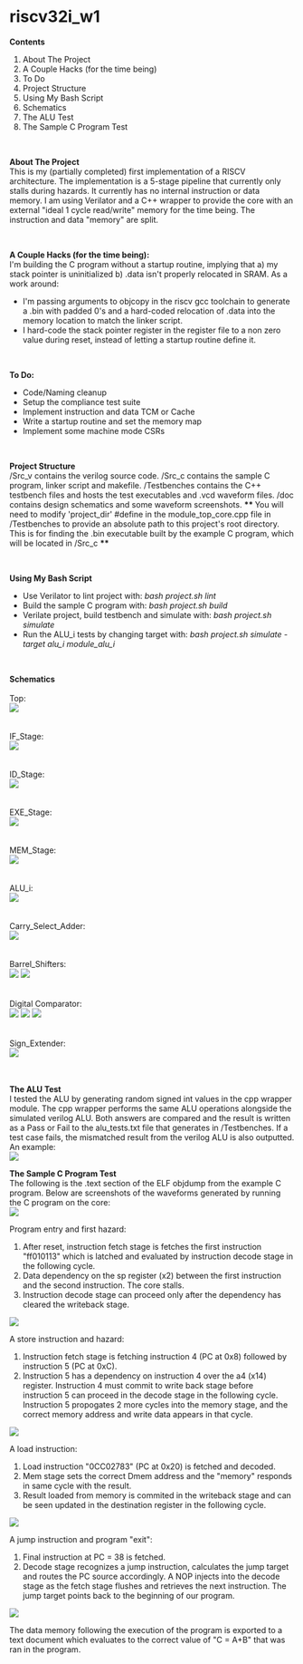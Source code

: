 # riscv32i_w1
 <strong> Contents </strong> <br>
 <ol>
  <li> About The Project </li>  
  <li> A Couple Hacks (for the time being) </li>
  <li> To Do </li>
  <li> Project Structure </li>
  <li> Using My Bash Script </li>
  <li> Schematics </li>
  <li> The ALU Test </li>
  <li> The Sample C Program Test </li>
</ol>
<br>

<strong> About The Project </strong> <br> 
 This is my (partially completed) first implementation of a RISCV architecture. The implementation is a 5-stage pipeline that currently only stalls during hazards. It currently has no internal instruction or data memory. I am using Verilator and a C++ wrapper to provide the core with an external "ideal 1 cycle read/write" memory for the time being. The instruction and data "memory" are split. 

<br> 

 <strong> A Couple Hacks (for the time being): </strong><br>
 I'm building the C program without a startup routine, implying that a) my stack pointer is uninitialized b) .data isn't properly relocated in SRAM. As a work around:
  <ul>
  <li>I'm passing arguments to objcopy in the riscv gcc toolchain to generate a .bin with padded 0's and a hard-coded relocation of .data into the memory location to match the linker script. </li>
  <li>I hard-code the stack pointer register in the register file to a non zero value during reset, instead of letting a startup routine define it.</i></li>
</ul>
 <br>
 
  <strong> To Do: </strong><br>
<ul>
  <li>Code/Naming cleanup </li> 
  <li>Setup the compliance test suite </li>  
  <li>Implement instruction and data TCM or Cache </li>
  <li>Write a startup routine and set the memory map</i></li>
  <li>Implement some machine mode CSRs</i></li>
</ul>
<br> 

 <strong> Project Structure </strong> <br>
 /Src_v contains the verilog source code. /Src_c contains the sample C program, linker script and makefile. /Testbenches contains the C++ testbench files and hosts the test executables and .vcd waveform files. /doc contains design schematics and some waveform screenshots.
 <b> ** </b> You will need to modify 'project_dir' #define in the module_top_core.cpp file in /Testbenches to provide an absolute path to this project's root directory. This is for finding the .bin executable built by the example C program, which will be located in /Src_c <b> ** </b> 
 
 <br>


 <strong> Using My Bash Script </strong> <br>
  
 <ul>
  <li>Use Verilator to lint project with:<i> bash project.sh lint</i></li>
  <li>Build the sample C program with:<i> bash project.sh build</i> </li>
  <li>Verilate project, build testbench and simulate with:<i> bash project.sh simulate</i></li>
  <li>Run the ALU_i tests by changing target with:<i> bash project.sh simulate -target alu_i module_alu_i</i></li>
</ul>
<br>

<strong> Schematics </strong> <br><br>
Top: <br>
<img src="doc/TopCore.png">
<br><br><br>
IF_Stage: <br>
<img src="doc/IFStage.png">
<br><br><br>
ID_Stage: <br>
<img src="doc/ID_Stage.png">
<br><br><br>
EXE_Stage: <br>
<img src="doc/ExeStage.png">
<br><br><br>
MEM_Stage: <br>
<img src="doc/MemStage.png">
<br><br><br>
ALU_i: <br>
<img src="doc/ALU-I.png">
<br><br><br>
Carry_Select_Adder: <br>
<img src="doc/CarrySelect_Adder.png">
<br><br><br>
Barrel_Shifters: <br>
<img src="doc/BarrelShifter_Left.png">
<img src="doc/BarrelShifter_Right.png">
<br><br><br>
Digital Comparator: <br>
<img src="doc/Comparator_Sheet1.png">
<img src="doc/Comparator_Sheet2.png">
<img src="doc/Comparator_Sheet3.png">
<br><br><br>
Sign_Extender: <br>
<img src="doc/SignExt.png">
<br><br><br>


<strong> The ALU Test </strong> <br>
I tested the ALU by generating random signed int values in the cpp wrapper module. The cpp wrapper performs the same ALU operations alongside the simulated verilog ALU. Both answers are compared and the result is written as a Pass or Fail to the alu_tests.txt file that generates in /Testbenches. If a test case fails, the mismatched result from the verilog ALU is also outputted. An example:<br>
<img src="doc/alu_test_example.PNG">
<br>

<strong> The Sample C Program Test</strong> <br>
The following is the .text section of the ELF objdump from the example C program. Below are screenshots of the waveforms generated by running the C program on the core:<br>
<img src="doc/objdump.PNG">
<br>

Program entry and first hazard:
<ol>
  <li> After reset, instruction fetch stage is fetches the first instruction "ff010113" which is latched and evaluated by instruction decode stage in the following cycle. </li>  
  <li> Data dependency on the sp register (x2) between the first instruction and the second instruction. The core stalls. </li>
  <li> Instruction decode stage can proceed only after the dependency has cleared the writeback stage. </li>
</ol>
<img src="doc/sample_program_hazard.PNG">
<br>

A store instruction and hazard:
<ol>
  <li> Instruction fetch stage is fetching instruction 4 (PC at 0x8) followed by instruction 5 (PC at 0xC). </li>  
  <li> Instruction 5 has a dependency on instruction 4 over the a4 (x14) register. Instruction 4 must commit to write back stage before instruction 5 can proceed in the decode stage in the following cycle. Instruction 5 propogates 2 more cycles into the memory stage, and the correct memory address and write data appears in that cycle. </li>
</ol>
<img src="doc/sample_program_sw.PNG">
<br>

A load instruction:
<ol>
  <li> Load instruction "0CC02783" (PC at 0x20) is fetched and decoded. </li>  
  <li> Mem stage sets the correct Dmem address and the "memory" responds in same cycle with the result. </li>
  <li> Result loaded from memory is commited in the writeback stage and can be seen updated in the destination register in the following cycle. </li>
</ol>
<img src="doc/sample_program_ld.PNG">
<br>

A jump instruction and program "exit":
<ol>
  <li> Final instruction at PC = 38 is fetched. </li>  
  <li> Decode stage recognizes a jump instruction, calculates the jump target and routes the PC source accordingly. A NOP injects into the decode stage as the fetch stage flushes and retrieves the next instruction. The jump target points back to the beginning of our program. </li>
</ol>
<img src="doc/sample_program_jalr.PNG">

The data memory following the execution of the program is exported to a text document which evaluates to the correct value of "C = A+B" that was ran in the program.
